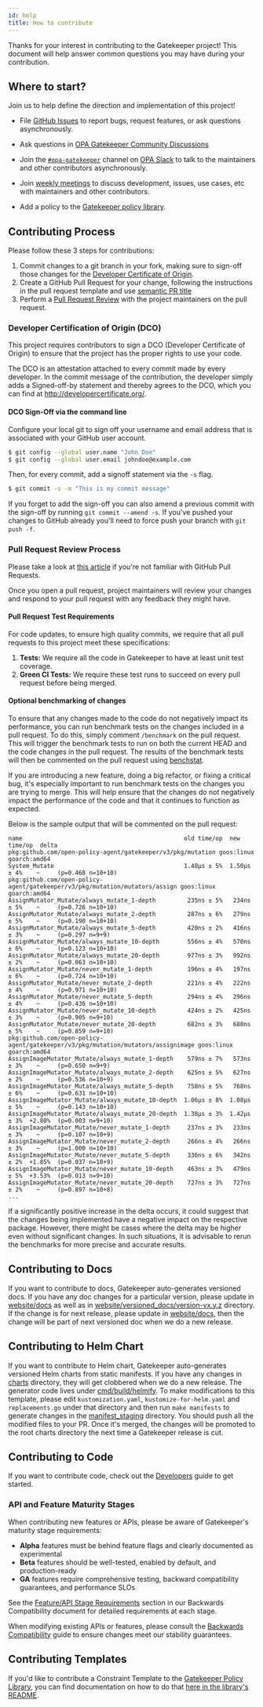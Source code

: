 ```yaml
---
id: help
title: How to contribute
---
```

Thanks for your interest in contributing to the Gatekeeper project! This document will help answer common questions you may have during your contribution.

## Where to start?
Join us to help define the direction and implementation of this project!

- File [GitHub Issues](https://github.com/open-policy-agent/gatekeeper/issues)
  to report bugs, request features, or ask questions asynchronously.

- Ask questions in [OPA Gatekeeper Community Discussions](https://github.com/open-policy-agent/community/discussions/categories/gatekeeper)
  
- Join the [`#opa-gatekeeper`](https://openpolicyagent.slack.com/messages/CDTN970AX)
  channel on [OPA Slack](https://slack.openpolicyagent.org/) to talk to the maintainers and other contributors asynchronously.

- Join [weekly meetings](https://docs.google.com/document/d/1A1-Q-1OMw3QODs1wT6eqfLTagcGmgzAJAjJihiO3T48/edit) to discuss development, issues, use cases, etc with maintainers and other contributors.

- Add a policy to the [Gatekeeper policy library](https://www.github.com/open-policy-agent/gatekeeper-library).

## Contributing Process

Please follow these 3 steps for contributions:

1. Commit changes to a git branch in your fork, making sure to sign-off those changes for the [Developer Certificate of Origin](#developer-certification-of-origin-dco).
1. Create a GitHub Pull Request for your change, following the instructions in the pull request template and use [semantic PR title](https://github.com/zeke/semantic-pull-requests)
1. Perform a [Pull Request Review](#pull-request-review-process) with the project maintainers on the pull request.

### Developer Certification of Origin (DCO)

This project requires contributors to sign a DCO (Developer Certificate of Origin) to ensure that the project has the proper rights to use your code. 

The DCO is an attestation attached to every commit made by every developer. In the commit message of the contribution, the developer simply adds a Signed-off-by statement and thereby agrees to the DCO, which you can find at <http://developercertificate.org/>.

#### DCO Sign-Off via the command line

Configure your local git to sign off your username and email address that is associated with your GitHub user account.

```sh
$ git config --global user.name "John Doe" 
$ git config --global user.email johndoe@example.com 
```

Then, for every commit, add a signoff statement via the `-s` flag. 

```sh
$ git commit -s -m "This is my commit message"
```

If you forget to add the sign-off you can also amend a previous commit with the sign-off by running `git commit --amend -s`. If you've pushed your changes to GitHub already you'll need to force push your branch with `git push -f`.

### Pull Request Review Process

Please take a look at [this article](https://help.github.com/articles/about-pull-requests/) if you're not familiar with GitHub Pull Requests.

Once you open a pull request, project maintainers will review your changes and respond to your pull request with any feedback they might have.

#### Pull Request Test Requirements

For code updates, to ensure high quality commits, we require that all pull requests to this project meet these specifications:

1. **Tests:** We require all the code in Gatekeeper to have at least unit test coverage.
2. **Green CI Tests:** We require these test runs to succeed on every pull request before being merged.

#### Optional benchmarking of changes

To ensure that any changes made to the code do not negatively impact its performance, you can run benchmark tests on the changes included in a pull request. To do this, simply comment `/benchmark` on the pull request. This will trigger the benchmark tests to run on both the current HEAD and the code changes in the pull request. The results of the benchmark tests will then be commented on the pull request using [benchstat](https://pkg.go.dev/golang.org/x/perf/cmd/benchstat).

If you are introducing a new feature, doing a big refactor, or fixing a critical bug, it's especially important to run benchmark tests on the changes you are trying to merge. This will help ensure that the changes do not negatively impact the performance of the code and that it continues to function as expected.

Below is the sample output that will be commented on the pull request:

```
name                                              old time/op  new time/op  delta
pkg:github.com/open-policy-agent/gatekeeper/v3/pkg/mutation goos:linux goarch:amd64
System_Mutate                                     1.48µs ± 5%  1.50µs ± 4%    ~     (p=0.468 n=10+10)
pkg:github.com/open-policy-agent/gatekeeper/v3/pkg/mutation/mutators/assign goos:linux goarch:amd64
AssignMutator_Mutate/always_mutate_1-depth         235ns ± 5%   234ns ± 5%    ~     (p=0.726 n=10+10)
AssignMutator_Mutate/always_mutate_2-depth         287ns ± 6%   279ns ± 5%    ~     (p=0.190 n=10+10)
AssignMutator_Mutate/always_mutate_5-depth         420ns ± 2%   416ns ± 3%    ~     (p=0.297 n=9+9)
AssignMutator_Mutate/always_mutate_10-depth        556ns ± 4%   570ns ± 6%    ~     (p=0.123 n=10+10)
AssignMutator_Mutate/always_mutate_20-depth        977ns ± 3%   992ns ± 2%    ~     (p=0.063 n=10+10)
AssignMutator_Mutate/never_mutate_1-depth          196ns ± 4%   197ns ± 6%    ~     (p=0.724 n=10+10)
AssignMutator_Mutate/never_mutate_2-depth          221ns ± 4%   222ns ± 4%    ~     (p=0.971 n=10+10)
AssignMutator_Mutate/never_mutate_5-depth          294ns ± 4%   296ns ± 4%    ~     (p=0.436 n=10+10)
AssignMutator_Mutate/never_mutate_10-depth         424ns ± 2%   425ns ± 3%    ~     (p=0.905 n=9+10)
AssignMutator_Mutate/never_mutate_20-depth         682ns ± 3%   680ns ± 5%    ~     (p=0.859 n=9+10)
pkg:github.com/open-policy-agent/gatekeeper/v3/pkg/mutation/mutators/assignimage goos:linux goarch:amd64
AssignImageMutator_Mutate/always_mutate_1-depth    579ns ± 7%   573ns ± 3%    ~     (p=0.650 n=9+9)
AssignImageMutator_Mutate/always_mutate_2-depth    625ns ± 5%   627ns ± 2%    ~     (p=0.536 n=10+9)
AssignImageMutator_Mutate/always_mutate_5-depth    758ns ± 5%   768ns ± 6%    ~     (p=0.631 n=10+10)
AssignImageMutator_Mutate/always_mutate_10-depth  1.06µs ± 8%  1.08µs ± 5%    ~     (p=0.143 n=10+10)
AssignImageMutator_Mutate/always_mutate_20-depth  1.38µs ± 3%  1.42µs ± 3%  +2.80%  (p=0.003 n=9+10)
AssignImageMutator_Mutate/never_mutate_1-depth     237ns ± 3%   233ns ± 3%    ~     (p=0.107 n=10+9)
AssignImageMutator_Mutate/never_mutate_2-depth     266ns ± 4%   266ns ± 3%    ~     (p=1.000 n=10+10)
AssignImageMutator_Mutate/never_mutate_5-depth     336ns ± 6%   342ns ± 2%  +1.85%  (p=0.037 n=10+9)
AssignImageMutator_Mutate/never_mutate_10-depth    463ns ± 3%   479ns ± 5%  +3.53%  (p=0.013 n=9+10)
AssignImageMutator_Mutate/never_mutate_20-depth    727ns ± 3%   727ns ± 2%    ~     (p=0.897 n=10+8)
...
```

If a significantly positive increase in the delta occurs, it could suggest that the changes being implemented have a negative impact on the respective package. However, there might be cases where the delta may be higher even without significant changes. In such situations, it is advisable to rerun the benchmarks for more precise and accurate results.

## Contributing to Docs

If you want to contribute to docs, Gatekeeper auto-generates versioned docs. If you have any doc changes for a particular version, please update in [website/docs](https://github.com/open-policy-agent/gatekeeper/tree/master/website/docs) as well as in [website/versioned_docs/version-vx.y.z](https://github.com/open-policy-agent/gatekeeper/tree/master/website/versioned_docs) directory. If the change is for next release, please update in [website/docs](https://github.com/open-policy-agent/gatekeeper/tree/master/website/docs), then the change will be part of next versioned doc when we do a new release.

## Contributing to Helm Chart

If you want to contribute to Helm chart, Gatekeeper auto-generates versioned Helm charts from static manifests. If you have any changes in [charts](https://github.com/open-policy-agent/gatekeeper/tree/master/charts) directory, they will get clobbered when we do a new release. The generator code lives under [cmd/build/helmify](https://github.com/open-policy-agent/gatekeeper/tree/master/cmd/build/helmify). To make modifications to this template, please edit `kustomization.yaml`, `kustomize-for-helm.yaml` and `replacements.go` under that directory and then run `make manifests` to generate changes in the [manifest_staging](https://github.com/open-policy-agent/gatekeeper/tree/master/manifest_staging) directory. You should push all the modified files to your PR. Once it's merged, the changes will be promoted to the root charts directory the next time a Gatekeeper release is cut.

## Contributing to Code

If you want to contribute code, check out the [Developers](developers.md) guide to get started.

### API and Feature Maturity Stages

When contributing new features or APIs, please be aware of Gatekeeper's maturity stage requirements:

- **Alpha** features must be behind feature flags and clearly documented as experimental
- **Beta** features should be well-tested, enabled by default, and production-ready
- **GA** features require comprehensive testing, backward compatibility guarantees, and performance SLOs

See the [Feature/API Stage Requirements](https://github.com/open-policy-agent/gatekeeper/blob/master/docs/Backwards_Compatibility.md#featureapi-stage-requirements) 
section in our Backwards Compatibility document for detailed requirements at each stage.

When modifying existing APIs or features, please consult the [Backwards Compatibility](https://github.com/open-policy-agent/gatekeeper/blob/master/docs/Backwards_Compatibility.md) 
guide to ensure changes meet our stability guarantees.

## Contributing Templates

If you'd like to contribute a Constraint Template to the [Gatekeeper Policy Library](https://open-policy-agent.github.io/gatekeeper-library/website/), you can find documentation on how to do that [here in the library's README](https://github.com/open-policy-agent/gatekeeper-library?tab=readme-ov-file#how-to-contribute-to-the-library).